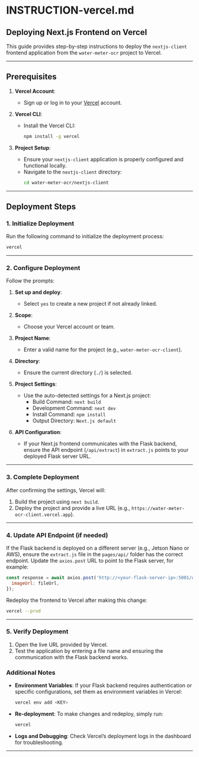 # INSTRUCTION-vercel.md
## Deploying Next.js Frontend on Vercel

This guide provides step-by-step instructions to deploy the `nextjs-client` frontend application from the `water-meter-ocr` project to Vercel.

---

## Prerequisites

1. **Vercel Account**:
   - Sign up or log in to your [Vercel](https://vercel.com/) account.

2. **Vercel CLI**:
   - Install the Vercel CLI:
     ```bash
     npm install -g vercel
     ```

3. **Project Setup**:
   - Ensure your `nextjs-client` application is properly configured and functional locally.
   - Navigate to the `nextjs-client` directory:
     ```bash
     cd water-meter-ocr/nextjs-client
     ```

---

## Deployment Steps

### 1. Initialize Deployment

Run the following command to initialize the deployment process:
```bash
vercel
```

--- 

### 2. Configure Deployment

Follow the prompts:

1. **Set up and deploy**:
   - Select `yes` to create a new project if not already linked.

2. **Scope**:
   - Choose your Vercel account or team.

3. **Project Name**:
   - Enter a valid name for the project (e.g., `water-meter-ocr-client`).

4. **Directory**:
   - Ensure the current directory (`./`) is selected.

5. **Project Settings**:
   - Use the auto-detected settings for a Next.js project:
     - Build Command: `next build`
     - Development Command: `next dev`
     - Install Command: `npm install`
     - Output Directory: `Next.js default`

6. **API Configuration**:
   - If your Next.js frontend communicates with the Flask backend, ensure the API endpoint (`/api/extract`) in `extract.js` points to your deployed Flask server URL.

--- 

### 3. Complete Deployment

After confirming the settings, Vercel will:

1. Build the project using `next build`.
2. Deploy the project and provide a live URL (e.g., `https://water-meter-ocr-client.vercel.app`).

--- 

### 4. Update API Endpoint (if needed)

If the Flask backend is deployed on a different server (e.g., Jetson Nano or AWS), ensure the `extract.js` file in the `pages/api/` folder has the correct endpoint. Update the `axios.post` URL to point to the Flask server, for example:

```javascript
const response = await axios.post('http://<your-flask-server-ip>:5001/ocr', {
  imageUrl: fileUrl,
});
```

Redeploy the frontend to Vercel after making this change:
```bash
vercel --prod
```

--- 

### 5. Verify Deployment

1. Open the live URL provided by Vercel.
2. Test the application by entering a file name and ensuring the communication with the Flask backend works.

### Additional Notes

- **Environment Variables**:
  If your Flask backend requires authentication or specific configurations, set them as environment variables in Vercel:
  ```bash
  vercel env add <KEY>
  ```

- **Re-deployment**:
  To make changes and redeploy, simply run:
  ```bash
  vercel
  ```

- **Logs and Debugging**:
  Check Vercel’s deployment logs in the dashboard for troubleshooting.

--- 
